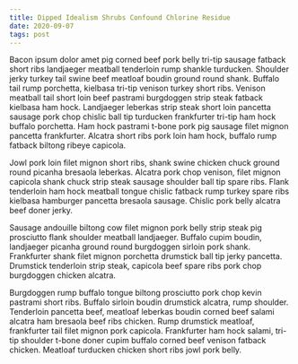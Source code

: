 ```yaml
---
title: Dipped Idealism Shrubs Confound Chlorine Residue
date: 2020-09-07
tags: post
---
```


Bacon ipsum dolor amet pig corned beef pork belly tri-tip sausage fatback short ribs landjaeger meatball tenderloin rump shankle turducken.  Shoulder jerky turkey tail swine beef meatloaf boudin ground round shank.  Buffalo tail rump porchetta, kielbasa tri-tip venison turkey short ribs.  Venison meatball tail short loin beef pastrami burgdoggen strip steak fatback kielbasa ham hock.  Landjaeger leberkas strip steak short loin pancetta sausage pork chop chislic ball tip turducken frankfurter tri-tip ham hock buffalo porchetta.  Ham hock pastrami t-bone pork pig sausage filet mignon pancetta frankfurter.  Alcatra short ribs pork loin ham hock, buffalo rump fatback biltong ribeye capicola.

Jowl pork loin filet mignon short ribs, shank swine chicken chuck ground round picanha bresaola leberkas.  Alcatra pork chop venison, filet mignon capicola shank chuck strip steak sausage shoulder ball tip spare ribs.  Flank tenderloin ham hock meatball tongue chislic fatback rump turkey spare ribs kielbasa hamburger pancetta bresaola sausage.  Chislic pork belly alcatra beef doner jerky.

Sausage andouille biltong cow filet mignon pork belly strip steak pig prosciutto flank shoulder meatball landjaeger.  Buffalo cupim boudin, landjaeger picanha ground round burgdoggen sirloin pork shank.  Frankfurter shank filet mignon porchetta drumstick ball tip jerky pancetta.  Drumstick tenderloin strip steak, capicola beef spare ribs pork chop burgdoggen chicken alcatra.

Burgdoggen rump buffalo tongue biltong prosciutto pork chop kevin pastrami short ribs.  Buffalo sirloin boudin drumstick alcatra, rump shoulder.  Tenderloin pancetta beef, meatloaf leberkas boudin corned beef salami alcatra ham bresaola beef ribs chicken.  Rump drumstick meatloaf, frankfurter tail filet mignon pork capicola.  Frankfurter ham hock salami, tri-tip shoulder t-bone doner cupim buffalo corned beef venison fatback chicken.  Meatloaf turducken chicken short ribs jowl pork belly.